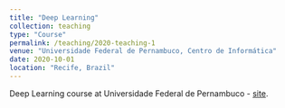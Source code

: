 ```yaml
---
title: "Deep Learning"
collection: teaching
type: "Course"
permalink: /teaching/2020-teaching-1
venue: "Universidade Federal de Pernambuco, Centro de Informática"
date: 2020-10-01
location: "Recife, Brazil"
---
```


Deep Learning course at Universidade Federal de Pernambuco - [site](https://deeplearning.cin.ufpe.br).
